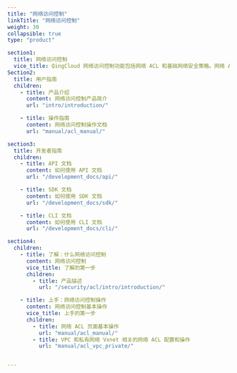 ```yaml
---
title: "网络访问控制"
linkTitle: "网络访问控制"
weight: 30
collapsible: true
type: "product"

section1:
  title: 网络访问控制
  vice_title: QingCloud 网络访问控制功能包括网络 ACL 和基础网络安全策略。网络 ACL 是私有网络（Vxnet）的进出流量控制表，您可以在这里创建和配置 ACL 规则。
Section2:
  title: 用户指南
  children:
    - title: 产品介绍
      content: 网络访问控制产品简介
      url: "intro/introduction/"

    - title: 操作指南
      content: 网络访问控制操作文档
      url: "manual/acl_manual/"

section3:
  title: 开发者指南
  children:
    - title: API 文档
      content: 如何使用 API 文档
      url: "/development_docs/api/"

    - title: SDK 文档
      content: 如何使用 SDK 文档
      url: "/development_docs/sdk/"

    - title: CLI 文档
      content: 如何使用 CLI 文档
      url: "/development_docs/cli/"

section4:
  children:
    - title: 了解：什么网络访问控制
      content: 网络访问控制
      vice_title: 了解的第一步
      children:
        - title: 产品描述
          url: "/security/acl/intro/introduction/"

    - title: 上手：网络访问控制操作
      content: 网络访问控制基本操作
      vice_title: 上手的第一步
      children:
        - title: 网络 ACL 页面基本操作
          url: "manual/acl_manual/" 
        - title: VPC 和私有网络 Vxnet 相关的网络 ACL 配置和操作
          url: "manual/acl_vpc_private/"  


---
```




